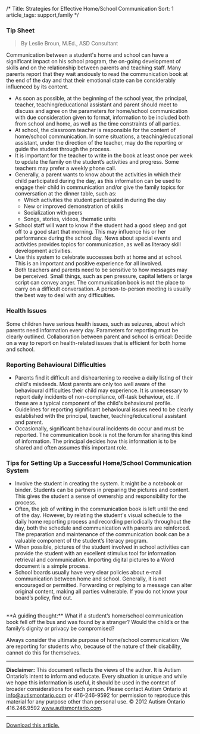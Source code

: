 /* 
Title: Strategies for Effective Home/School Communication
Sort: 1 
article_tags: support,family 
*/

### Tip Sheet

> By Leslie Broun, M.Ed., ASD Consultant 

Communication between a student's home and school can have a significant impact on his school program, the on-going development of skills and on the relationship between parents and teaching staff. Many parents report that they wait anxiously to read the communication book at the end of the day and that their emotional state can be considerably influenced by its content.

- As soon as possible, at the beginning of the school year, the principal, teacher, teaching/educational assistant and parent should meet to discuss and agree on the parameters for home/school communication with due consideration given to format, information to be included both from school and home, as well as the time constraints of all parties.
- At school, the classroom teacher is responsible for the content of home/school communication. In some situations, a teaching/educational assistant, under the direction of the teacher, may do the reporting or guide the student through the process.
- It is important for the teacher to write in the book at least once per week to update the family on the student’s activities and progress. Some teachers may prefer a weekly phone call.
- Generally, a parent wants to know about the activities in which their child participated during the day, as this information can be used to engage their child in communication and/or give the family topics for conversation at the dinner table, such as:    
	- Which activities the student participated in during the day
	- New or improved demonstration of skills
	- Socialization with peers
	- Songs, stories, videos, thematic units
- School staff will want to know if the student had a good sleep and got off to a good start that morning. This may influence his or her performance during the school day. News about special events and activities provides topics for communication, as well as literacy skill development activities.
- Use this system to celebrate successes both at home and at school.  This is an important and positive experience for all involved. 
- Both teachers and parents need to be sensitive to how messages may be perceived. Small things, such as pen pressure, capital letters or large script can convey anger. The communication book is not the place to carry on a difficult conversation. A person-to-person meeting is usually the best way to deal with any difficulties.

### Health Issues

Some children have serious health issues, such as seizures, about which parents need information every day. Parameters for reporting must be clearly outlined. Collaboration between parent and school is critical: Decide on a way to report on health-related issues that is efficient for both home and school.

### Reporting Behavioural Difficulties

 

- Parents find it difficult and disheartening to receive a daily listing of their child's misdeeds. Most parents are only too well aware of the behavioural difficulties their child may experience. It is unnecessary to report daily incidents of non-compliance, off-task behaviour, etc. if these are a typical component of the child's behavioural profile.
- Guidelines for reporting significant behavioural issues need to be clearly established with the principal, teacher, teaching/educational assistant and parent.
- Occasionally, significant behavioural incidents do occur and must be reported. The communication book is not the forum for sharing this kind of information. The principal decides how this information is to be shared and often assumes this important role.

### Tips for Setting Up a Successful Home/School Communication System

 

- Involve the student in creating the system. It might be a notebook or binder. Students can be partners in preparing the pictures and content. This gives the student a sense of ownership and responsibility for the process.
- Often, the job of writing in the communication book is left until the end of the day. However, by relating the student's visual schedule to the daily home reporting process and recording periodically throughout the day, both the schedule and communication with parents are reinforced. The preparation and maintenance of the communication book can be a valuable component of the student’s literacy program.
- When possible, pictures of the student involved in school activities can provide the student with an excellent stimulus tool for information retrieval and communication. Importing digital pictures to a Word document is a simple process.
- School boards usually have very clear policies about e-mail communication between home and school. Generally, it is not encouraged or permitted. Forwarding or replying to a message can alter original content, making all parties vulnerable. If you do not know your board’s policy, find out.

<br>
**A guiding thought:** What if a student’s home/school communication book fell off the bus and was found by a stranger? Would the child’s or the family’s dignity or privacy be compromised?

Always consider the ultimate purpose of home/school communication: We are reporting for students who, because of the nature of their disability, cannot do this for themselves.
___
**Disclaimer:** This document reflects the views of the author. It is Autism Ontario’s intent to inform and educate. Every situation is unique and while we hope this information is useful, it should be used in the context of broader considerations for each person. Please contact Autism Ontario at info@autismontario.com or 416-246-9592 for permission to reproduce this material for any purpose other than personal use. © 2012 Autism Ontario  416.246.9592  www.autismontario.com.
___
[Download this article.](http://autismontario.novosolutions.net/redirfile.asp?id=13&fstore=&SID=)

